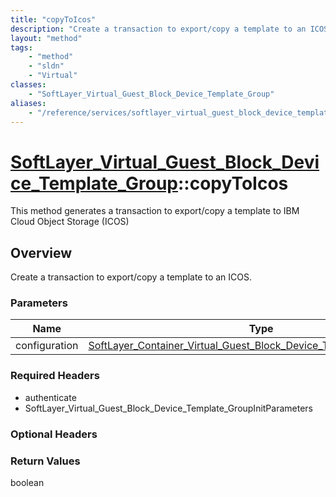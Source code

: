 ```yaml
---
title: "copyToIcos"
description: "Create a transaction to export/copy a template to an ICOS."
layout: "method"
tags:
    - "method"
    - "sldn"
    - "Virtual"
classes:
    - "SoftLayer_Virtual_Guest_Block_Device_Template_Group"
aliases:
    - "/reference/services/softlayer_virtual_guest_block_device_template_group/copyToIcos"
---
```

# [SoftLayer_Virtual_Guest_Block_Device_Template_Group](/reference/services/SoftLayer_Virtual_Guest_Block_Device_Template_Group)::copyToIcos

This method generates a transaction to export/copy a template to IBM Cloud Object Storage (ICOS) 


## Overview 
Create a transaction to export/copy a template to an ICOS.

### Parameters 
|Name | Type | Description |
| --- | --- | --- |
|configuration| <a href='/reference/datatypes/SoftLayer_Container_Virtual_Guest_Block_Device_Template_Configuration'>SoftLayer_Container_Virtual_Guest_Block_Device_Template_Configuration </a>| |


### Required Headers
* authenticate
* SoftLayer_Virtual_Guest_Block_Device_Template_GroupInitParameters

### Optional Headers

### Return Values
boolean

